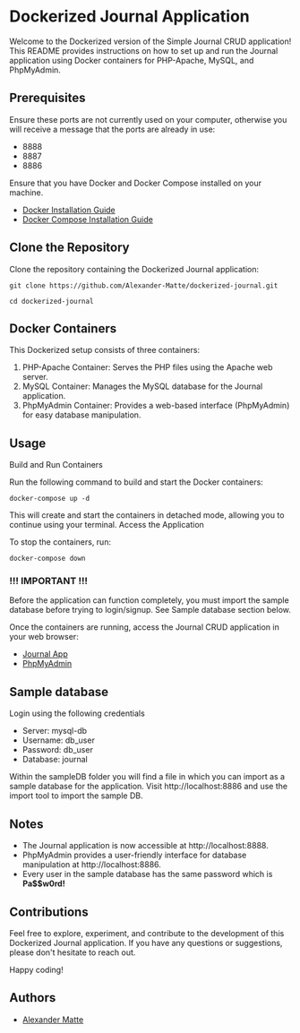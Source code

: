 
# Dockerized Journal Application


Welcome to the Dockerized version of the Simple Journal CRUD application! This README provides instructions on how to set up and run the Journal application using Docker containers for PHP-Apache, MySQL, and PhpMyAdmin.
## Prerequisites

Ensure these ports are not currently used on your computer, otherwise you will receive a message that the ports are already in use:
- 8888
- 8887
- 8886

Ensure that you have Docker and Docker Compose installed on your machine.

- [Docker Installation Guide](https://docs.docker.com/get-docker/)
- [Docker Compose Installation Guide](https://docs.docker.com/compose/install/)

## Clone the Repository

Clone the repository containing the Dockerized Journal application:

    git clone https://github.com/Alexander-Matte/dockerized-journal.git
    
    cd dockerized-journal

## Docker Containers

This Dockerized setup consists of three containers:

1. PHP-Apache Container: Serves the PHP files using the Apache web server.
2. MySQL Container: Manages the MySQL database for the Journal application.
3. PhpMyAdmin Container: Provides a web-based interface (PhpMyAdmin) for easy database manipulation.

## Usage
Build and Run Containers

Run the following command to build and start the Docker containers:

    docker-compose up -d

This will create and start the containers in detached mode, allowing you to continue using your terminal.
Access the Application

To stop the containers, run:

    docker-compose down

### !!! IMPORTANT !!!
Before the application can function completely, you must import the sample database before trying to login/signup. See Sample database section below.

Once the containers are running, access the Journal CRUD application in your web browser:

- [Journal App](http://localhost:8888)
- [PhpMyAdmin](http://localhost:8886)


## Sample database
Login using the following credentials
- Server: mysql-db
- Username: db_user
- Password: db_user
- Database: journal

Within the sampleDB folder you will find a file in which you can import as a sample database for the application. Visit http://localhost:8886 and use the import tool to import the sample DB.

## Notes

- The Journal application is now accessible at http://localhost:8888.
- PhpMyAdmin provides a user-friendly interface for database manipulation at http://localhost:8886.
- Every user in the sample database has the same password which is **Pa$$w0rd!**

## Contributions

Feel free to explore, experiment, and contribute to the development of this Dockerized Journal application. If you have any questions or suggestions, please don't hesitate to reach out.

Happy coding!

## Authors

- [Alexander Matte](https://github.com/Alexander-Matte)

